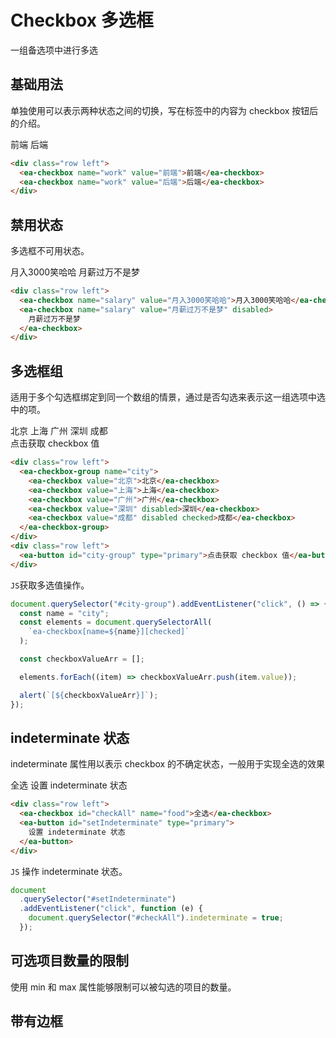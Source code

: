 <script setup>
import { onMounted, ref } from 'vue'

const btn = ref(null);

onMounted(() => {
  import('../index.js')
  import('./index.scss')

  document.querySelector('#city-group').addEventListener('click', () => {
    const name = "city";
    const elements = document.querySelectorAll(`ea-checkbox[name=${name}][checked]`);

    const checkboxValueArr = [];

    elements.forEach(item => checkboxValueArr.push(item.value));

    alert(`[${checkboxValueArr}]`);
  })


  document.querySelector('#setIndeterminate').addEventListener('click', function(e) {
    document.querySelector('#checkAll').indeterminate = true;
  })

})
</script>

# Checkbox 多选框

一组备选项中进行多选

## 基础用法

单独使用可以表示两种状态之间的切换，写在标签中的内容为 checkbox 按钮后的介绍。

<div class="row left">
    <ea-checkbox name="work" value="前端">前端</ea-checkbox>
    <ea-checkbox name="work" value="后端">后端</ea-checkbox>
</div>

```html
<div class="row left">
  <ea-checkbox name="work" value="前端">前端</ea-checkbox>
  <ea-checkbox name="work" value="后端">后端</ea-checkbox>
</div>
```

## 禁用状态

多选框不可用状态。

<div class="row left">
    <ea-checkbox name="salary" value="月入3000笑哈哈">月入3000笑哈哈</ea-checkbox>
    <ea-checkbox name="salary" value="月薪过万不是梦" disabled>月薪过万不是梦</ea-checkbox>
</div>

```html
<div class="row left">
  <ea-checkbox name="salary" value="月入3000笑哈哈">月入3000笑哈哈</ea-checkbox>
  <ea-checkbox name="salary" value="月薪过万不是梦" disabled>
    月薪过万不是梦
  </ea-checkbox>
</div>
```

## 多选框组

适用于多个勾选框绑定到同一个数组的情景，通过是否勾选来表示这一组选项中选中的项。

<div class="row left">
  <ea-checkbox-group name="city">
    <ea-checkbox value="北京">北京</ea-checkbox>
    <ea-checkbox value="上海">上海</ea-checkbox>
    <ea-checkbox value="广州">广州</ea-checkbox>
    <ea-checkbox value="深圳" disabled>深圳</ea-checkbox>
    <ea-checkbox value="成都" disabled checked>成都</ea-checkbox>
  </ea-checkbox-group>
</div>
<div class="row left">
  <ea-button id="city-group" type="primary">点击获取 checkbox 值</ea-button>
</div>

```html
<div class="row left">
  <ea-checkbox-group name="city">
    <ea-checkbox value="北京">北京</ea-checkbox>
    <ea-checkbox value="上海">上海</ea-checkbox>
    <ea-checkbox value="广州">广州</ea-checkbox>
    <ea-checkbox value="深圳" disabled>深圳</ea-checkbox>
    <ea-checkbox value="成都" disabled checked>成都</ea-checkbox>
  </ea-checkbox-group>
</div>
<div class="row left">
  <ea-button id="city-group" type="primary">点击获取 checkbox 值</ea-button>
</div>
```

`JS`获取多选值操作。

```js
document.querySelector("#city-group").addEventListener("click", () => {
  const name = "city";
  const elements = document.querySelectorAll(
    `ea-checkbox[name=${name}][checked]`
  );

  const checkboxValueArr = [];

  elements.forEach((item) => checkboxValueArr.push(item.value));

  alert(`[${checkboxValueArr}]`);
});
```

## indeterminate 状态

indeterminate 属性用以表示 checkbox 的不确定状态，一般用于实现全选的效果

<div class="row left">
  <ea-checkbox id="checkAll" name="food">全选</ea-checkbox>
  <ea-button id="setIndeterminate" type="primary">设置 indeterminate 状态</ea-button>
</div>

```html
<div class="row left">
  <ea-checkbox id="checkAll" name="food">全选</ea-checkbox>
  <ea-button id="setIndeterminate" type="primary">
    设置 indeterminate 状态
  </ea-button>
</div>
```

`JS` 操作 indeterminate 状态。

```js
document
  .querySelector("#setIndeterminate")
  .addEventListener("click", function (e) {
    document.querySelector("#checkAll").indeterminate = true;
  });
```

## 可选项目数量的限制

使用 min 和 max 属性能够限制可以被勾选的项目的数量。

## 带有边框
